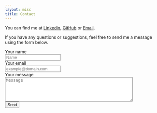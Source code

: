 ```yaml
---
layout: misc
title: Contact
---
```


You can find me at [Linkedin](https://linkedin.com/in/joao-osilva), [GitHub](https://github.com/joao-osilva) or [Email](mailto:vitor191291@gmail.com).

If you have any questions or suggestions, feel free to send me a message using the form below.

<div class="form-style">
<form id="contactform" method="POST">
    <label for="name">Your name</label><br>
    <input type="text" name="name" placeholder="Name" required><br>
    <label for="_replyto">Your email</label><br>
    <input type="email" name="_replyto" placeholder="example@domain.com" required><br>
    <label for="message">Your message</label><br>
    <textarea name="message" rows="5" cols="50" placeholder="Message" required></textarea>
    <input type="hidden" name="_subject" value="[throughaglass.io] new contact!" /><br>
    <input type="text" name="_gotcha" style="display:none" />
<label>
    <input type="submit" value="Send">
</label>
</form>
</div>
<script>
    var contactform =  document.getElementById('contactform');
    contactform.setAttribute('action', 'https://formspree.io/' + 'vitor191291' + '@' + 'gmail' + '.' + 'com');
</script>
